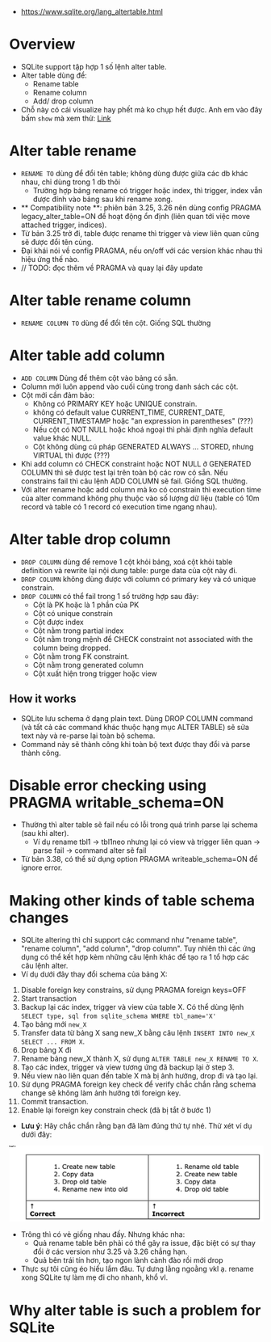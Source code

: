 - https://www.sqlite.org/lang_altertable.html
# Overview
- SQLite support tập hợp 1 số lệnh alter table.
- Alter table dùng để:
    - Rename table
    - Rename column
    - Add/ drop column
- Chỗ này có cái visualize hay phết mà ko chụp hết được. Anh em vào đây bấm `show` mà xem thử: [Link](https://www.sqlite.org/lang_altertable.html)
# Alter table rename
- `RENAME TO` dùng để đổi tên table; không dùng được giữa các db khác nhau, chỉ dùng trong 1 db thôi
    - Trường hợp bảng rename có trigger hoặc index, thì trigger, index vẫn được đính vào bảng sau khi rename xong.
- ** Compatibility note **: phiên bản 3.25, 3.26 nên dùng config PRAGMA legacy_alter_table=ON để hoạt động ổn định (liên quan tới việc move attached trigger, indices).
- Từ bản 3.25 trở đi, table được rename thì trigger và view liên quan cũng sẽ được đổi tên cùng.
- Đại khái nói về config PRAGMA, nếu on/off với các version khác nhau thì hiệu ứng thế nào.
- // TODO: đọc thêm về PRAGMA và quay lại đây update

# Alter table rename column
- `RENAME COLUMN TO` dùng để đổi tên cột. Giống SQL thường
# Alter table add column
- `ADD COLUMN` Dùng để thêm cột vào bảng có sẵn.
- Column mới luôn append vào cuối cùng trong danh sách các cột.
- Cột mới cần đảm bảo:
    - Không có PRIMARY KEY hoặc UNIQUE constrain.
    - không có default value CURRENT_TIME, CURRENT_DATE, CURRENT_TIMESTAMP hoặc "an expression in parentheses" (???)
    - Nếu cột có NOT NULL hoặc khoá ngoại thì phải định nghĩa default value khác NULL.
    - Cột không dùng cú pháp GENERATED ALWAYS ... STORED, nhưng VIRTUAL thì được (???)
- Khi add column có CHECK constraint hoặc NOT NULL ở GENERATED COLUMN thì sẽ được test lại trên toàn bộ các row có sẵn. Nếu constrains fail thì câu lệnh ADD COLUMN sẽ fail. Giống SQL thường.
- Với alter rename hoặc add column mà ko có constrain thì execution time của alter command không phụ thuộc vào số lượng dữ liệu (table có 10m record và table có 1 record có execution time ngang nhau).


# Alter table drop column
- `DROP COLUMN` dùng để remove 1 cột khỏi bảng, xoá cột khỏi table definition và rewrite lại nội dung table: purge data của cột này đi.
- `DROP COLUMN` không dùng được với column có primary key và có unique constrain.
- `DROP COLUMN` có thể fail trong 1 số trường hợp sau đây:
    - Cột là PK hoặc là 1 phần của PK
    - Cột có unique constrain
    - Cột được index
    - Cột nằm trong partial index
    - Cột nằm trong mệnh đề CHECK constraint not associated with the column being dropped.
    - Cột nằm trong FK constraint.
    - Cột nằm trong generated column
    - Cột xuất hiện trong trigger hoặc view
## How it works
- SQLite lưu schema ở dạng plain text. Dùng DROP COLUMN command (và tất cả các command khác thuộc hạng mục ALTER TABLE) sẽ sửa text này và re-parse lại toàn bộ schema.
- Command này sẽ thành công khi toàn bộ text được thay đổi và parse thành công.

# Disable error checking using PRAGMA writable_schema=ON
- Thường thì alter table sẽ fail nếu có lỗi trong quá trình parse lại schema (sau khi alter).
    - Ví dụ rename tbl1 -> tbl1neo nhưng lại có view và trigger liên quan -> parse fail -> command alter sẽ fail
- Từ bản 3.38, có thể sử dụng option PRAGMA writeable_schema=ON để ignore error.

# Making other kinds of table schema changes
- SQLite altering thì chỉ support các command như "rename table", "rename column", "add column", "drop column". Tuy nhiên thì các ứng dụng có thể kết hợp kèm những câu lệnh khác để tạo ra 1 tổ hợp các câu lệnh alter.
- Ví dụ dưới đây thay đổi schema của bảng X:
1. Disable foreign key constrains, sử dụng PRAGMA foreign keys=OFF
2. Start transaction
3. Backup lại các index, trigger và view của table X. Có thể dùng lệnh `SELECT type, sql from sqlite_schema WHERE tbl_name='X'`
4. Tạo bảng mới `new_X`
5. Transfer data từ bảng X sang new_X bằng câu lệnh `INSERT INTO new_X SELECT ... FROM X`.
6. Drop bảng X đi
7. Rename bảng new_X thành X, sử dụng `ALTER TABLE new_X RENAME TO X`.
8. Tạo các index, trigger và view tương ứng đã backup lại ở step 3.
9. Nếu view nào liên quan đến table X mà bị ảnh hưởng, drop đi và tạo lại.
10. Sử dụng PRAGMA foreign key check để verify chắc chắn rằng schema change sẽ không làm ảnh hưởng tới foreign key.
11. Commit transaction.
12. Enable lại foreign key constrain check (đã bị tắt ở bước 1)

- **Lưu ý**: Hãy chắc chắn rằng bạn đã làm đúng thứ tự nhé. Thử xét ví dụ dưới đây:

![Alter table comparison](assets/0001-alter-table-diff.png)
- Trông thì có vẻ giống nhau đấy. Nhưng khác nha:
    - Quả rename table bên phải có thể gây ra issue, đặc biệt có sự thay đổi ở các version như 3.25 và 3.26 chẳng hạn.
    - Quả bên trái tín hơn, tạo ngon lành cành đào rồi mới drop
- Thực sự tôi cũng éo hiểu lắm đâu. Tự dưng lằng ngoằng vkl ạ. rename xong SQLite tự làm mẹ đi cho nhanh, khổ vl.

# Why alter table is such a problem for SQLite

